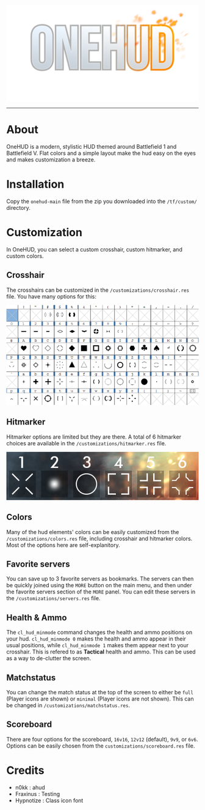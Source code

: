 ![Banner](./assets/onehud-logo.png)

---

# About

OneHUD is a modern, stylistic HUD themed around Battlefield 1 and Battlefield V. Flat colors and a simple layout make the hud easy on the eyes and makes customization a breeze.

# Installation

Copy the `onehud-main` file from the zip you downloaded into the `/tf/custom/` directory.

# Customization

In OneHUD, you can select a custom crosshair, custom hitmarker, and custom colors.

## Crosshair

The crosshairs can be customized in the `/customizations/crosshair.res` file. You have many options for this:

![Crosshairs](./customizations/crosshairs.png)

## Hitmarker

Hitmarker options are limited but they are there. A total of 6 hitmarker choices are available in the `/customizations/hitmarker.res` file.

![Hitmarkers](./customizations/hitmarkers.png)

## Colors

Many of the hud elements' colors can be easily customized from the `/customizations/colors.res` file, including crosshair and hitmarker colors. Most of the options here are self-explanitory. 

## Favorite servers

You can save up to 3 favorite servers as bookmarks. The servers can then be quickly joined using the `MORE` button on the main menu, and then under the favorite servers section of the `MORE` panel. You can edit these servers in the `/customizations/servers.res` file.

## Health & Ammo

The `cl_hud_minmode` command changes the health and ammo positions on your hud. `cl_hud_minmode 0` makes the health and ammo appear in their usual positions, while `cl_hud_minmode 1` makes them appear next to your crosshair. This is refered to as **Tactical** health and ammo. This can be used as a way to de-clutter the screen.

## Matchstatus

You can change the match status at the top of the screen to either be `full` (Player icons are shown) or `minimal` (Player icons are not shown). This can be changed in `/customizations/matchstatus.res`.

## Scoreboard

There are four options for the scoreboard, `16v16`, `12v12` (default), `9v9`, or `6v6`. Options can be easily chosen from the `customizations/scoreboard.res` file.

# Credits

- n0kk : ahud
- Fraxinus : Testing
- Hypnotize : Class icon font